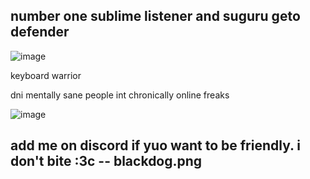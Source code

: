 number one sublime listener and suguru geto defender
-


![image](https://github.com/DoctorEntombed/DoctorEntombed/assets/171541032/968eaa68-b334-4c27-997a-53dd01dcdae5)


keyboard warrior 

dni mentally sane people 
int chronically online freaks

![image](https://github.com/DoctorEntombed/DoctorEntombed/assets/171541032/a26951c7-619a-435e-9bfc-92612160379f)



add me on discord if yuo want to be friendly. i don't bite :3c -- blackdog.png
-

<!--
**DoctorEntombed/DoctorEntombed** is a ✨ _special_ ✨ repository because its `README.md` (this file) appears on your GitHub profile.

Here are some ideas to get you started:

- 🔭 I’m currently working on ...
- 🌱 I’m currently learning ...
- 👯 I’m looking to collaborate on ...
- 🤔 I’m looking for help with ...
- 💬 Ask me about ...
- 📫 How to reach me: ...
- 😄 Pronouns: ...
- ⚡ Fun fact: ...
-->
